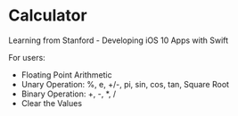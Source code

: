 # Calculator
Learning from Stanford - Developing iOS 10 Apps with Swift

For users:
- Floating Point Arithmetic
- Unary Operation: %, e, +/-, pi, sin, cos, tan, Square Root
- Binary Operation: +, -, *, /
- Clear the Values
